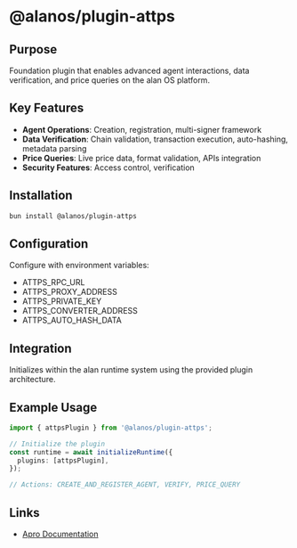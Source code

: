 # @alanos/plugin-attps

## Purpose

Foundation plugin that enables advanced agent interactions, data verification, and price queries on the alan OS platform.

## Key Features

- **Agent Operations**: Creation, registration, multi-signer framework
- **Data Verification**: Chain validation, transaction execution, auto-hashing, metadata parsing
- **Price Queries**: Live price data, format validation, APIs integration
- **Security Features**: Access control, verification

## Installation

```bash
bun install @alanos/plugin-attps
```

## Configuration

Configure with environment variables:

- ATTPS_RPC_URL
- ATTPS_PROXY_ADDRESS
- ATTPS_PRIVATE_KEY
- ATTPS_CONVERTER_ADDRESS
- ATTPS_AUTO_HASH_DATA

## Integration

Initializes within the alan runtime system using the provided plugin architecture.

## Example Usage

```typescript
import { attpsPlugin } from '@alanos/plugin-attps';

// Initialize the plugin
const runtime = await initializeRuntime({
  plugins: [attpsPlugin],
});

// Actions: CREATE_AND_REGISTER_AGENT, VERIFY, PRICE_QUERY
```

## Links

- [Apro Documentation](https://docs.apro.com/en)
